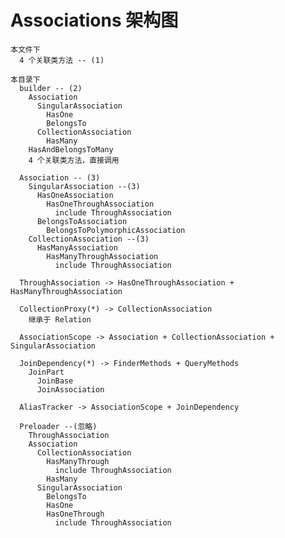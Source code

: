 # Associations 架构图

    本文件下
      4 个关联类方法 -- (1)

    本目录下
      builder -- (2)
        Association
          SingularAssociation
            HasOne
            BelongsTo
          CollectionAssociation
            HasMany
        HasAndBelongsToMany
        4 个关联类方法，直接调用

      Association -- (3)
        SingularAssociation --(3)
          HasOneAssociation
            HasOneThroughAssociation
              include ThroughAssociation
          BelongsToAssociation
            BelongsToPolymorphicAssociation
        CollectionAssociation --(3)
          HasManyAssociation
            HasManyThroughAssociation
              include ThroughAssociation

      ThroughAssociation -> HasOneThroughAssociation + HasManyThroughAssociation

      CollectionProxy(*) -> CollectionAssociation
        继承于 Relation

      AssociationScope -> Association + CollectionAssociation + SingularAssociation

      JoinDependency(*) -> FinderMethods + QueryMethods
        JoinPart
          JoinBase
          JoinAssociation

      AliasTracker -> AssociationScope + JoinDependency

      Preloader --(忽略)
        ThroughAssociation
        Association
          CollectionAssociation
            HasManyThrough
              include ThroughAssociation
            HasMany
          SingularAssociation
            BelongsTo
            HasOne
            HasOneThrough
              include ThroughAssociation
